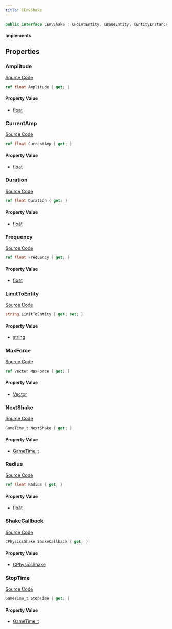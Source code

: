 ```yaml
---
title: CEnvShake
---
```


```csharp
public interface CEnvShake : CPointEntity, CBaseEntity, CEntityInstance, ISchemaClass<CEntityInstance>, ISchemaClass<CBaseEntity>, ISchemaClass<CPointEntity>, ISchemaClass<CEnvShake>, ISchemaField, ISchemaClass, INativeHandle
```

#### Implements

## Properties

### Amplitude

[Source Code](https://github.com/swiftly-solution/swiftlys2/blob/main/managed/src/SwiftlyS2.Generated/Schemas/Interfaces/CEnvShake.cs#L19)

```csharp
ref float Amplitude { get; }
```

#### Property Value

- [float](https://learn.microsoft.com/dotnet/api/system.single)

### CurrentAmp

[Source Code](https://github.com/swiftly-solution/swiftlys2/blob/main/managed/src/SwiftlyS2.Generated/Schemas/Interfaces/CEnvShake.cs#L31)

```csharp
ref float CurrentAmp { get; }
```

#### Property Value

- [float](https://learn.microsoft.com/dotnet/api/system.single)

### Duration

[Source Code](https://github.com/swiftly-solution/swiftlys2/blob/main/managed/src/SwiftlyS2.Generated/Schemas/Interfaces/CEnvShake.cs#L23)

```csharp
ref float Duration { get; }
```

#### Property Value

- [float](https://learn.microsoft.com/dotnet/api/system.single)

### Frequency

[Source Code](https://github.com/swiftly-solution/swiftlys2/blob/main/managed/src/SwiftlyS2.Generated/Schemas/Interfaces/CEnvShake.cs#L21)

```csharp
ref float Frequency { get; }
```

#### Property Value

- [float](https://learn.microsoft.com/dotnet/api/system.single)

### LimitToEntity

[Source Code](https://github.com/swiftly-solution/swiftlys2/blob/main/managed/src/SwiftlyS2.Generated/Schemas/Interfaces/CEnvShake.cs#L17)

```csharp
string LimitToEntity { get; set; }
```

#### Property Value

- [string](https://learn.microsoft.com/dotnet/api/system.string)

### MaxForce

[Source Code](https://github.com/swiftly-solution/swiftlys2/blob/main/managed/src/SwiftlyS2.Generated/Schemas/Interfaces/CEnvShake.cs#L33)

```csharp
ref Vector MaxForce { get; }
```

#### Property Value

- [Vector](/docs/api/shared/natives/vector)

### NextShake

[Source Code](https://github.com/swiftly-solution/swiftlys2/blob/main/managed/src/SwiftlyS2.Generated/Schemas/Interfaces/CEnvShake.cs#L29)

```csharp
GameTime_t NextShake { get; }
```

#### Property Value

- [GameTime_t](/docs/api/shared/schemadefinitions/gametime_t)

### Radius

[Source Code](https://github.com/swiftly-solution/swiftlys2/blob/main/managed/src/SwiftlyS2.Generated/Schemas/Interfaces/CEnvShake.cs#L25)

```csharp
ref float Radius { get; }
```

#### Property Value

- [float](https://learn.microsoft.com/dotnet/api/system.single)

### ShakeCallback

[Source Code](https://github.com/swiftly-solution/swiftlys2/blob/main/managed/src/SwiftlyS2.Generated/Schemas/Interfaces/CEnvShake.cs#L35)

```csharp
CPhysicsShake ShakeCallback { get; }
```

#### Property Value

- [CPhysicsShake](/docs/api/shared/schemadefinitions/cphysicsshake)

### StopTime

[Source Code](https://github.com/swiftly-solution/swiftlys2/blob/main/managed/src/SwiftlyS2.Generated/Schemas/Interfaces/CEnvShake.cs#L27)

```csharp
GameTime_t StopTime { get; }
```

#### Property Value

- [GameTime_t](/docs/api/shared/schemadefinitions/gametime_t)

